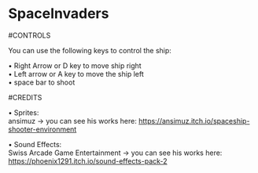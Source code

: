 # SpaceInvaders

#CONTROLS

You can use the following keys to control the ship:

• Right Arrow or D key to move ship right <br />
• Left arrow or A key to move the ship left <br />
• space bar to shoot <br />

#CREDITS

• Sprites:  
    ansimuz -> you can see his works here: https://ansimuz.itch.io/spaceship-shooter-environment
  
• Sound Effects:  
    Swiss Arcade Game Entertainment -> you can see his works here: https://phoenix1291.itch.io/sound-effects-pack-2
  

